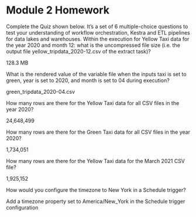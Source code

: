 # Module 2 Homework
Complete the Quiz shown below. It’s a set of 6 multiple-choice questions to test your understanding of workflow orchestration, Kestra and ETL pipelines for data lakes and warehouses.
Within the execution for Yellow Taxi data for the year 2020 and month 12: what is the uncompressed file size (i.e. the output file yellow_tripdata_2020-12.csv of the extract task)?

128.3 MB

What is the rendered value of the variable file when the inputs taxi is set to green, year is set to 2020, and month is set to 04 during execution?

green_tripdata_2020-04.csv

How many rows are there for the Yellow Taxi data for all CSV files in the year 2020?

24,648,499

How many rows are there for the Green Taxi data for all CSV files in the year 2020?

1,734,051

How many rows are there for the Yellow Taxi data for the March 2021 CSV file?

1,925,152

How would you configure the timezone to New York in a Schedule trigger?

Add a timezone property set to America/New_York in the Schedule trigger configuration
